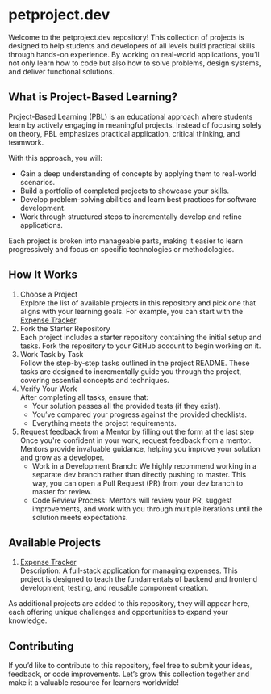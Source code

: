 # petproject.dev

Welcome to the petproject.dev repository! This collection of projects is designed to help students and developers of all levels build practical skills through hands-on experience. By working on real-world applications, you’ll not only learn how to code but also how to solve problems, design systems, and deliver functional solutions.

## What is Project-Based Learning?
Project-Based Learning (PBL) is an educational approach where students learn by actively engaging in meaningful projects. Instead of focusing solely on theory, PBL emphasizes practical application, critical thinking, and teamwork.

With this approach, you will:

- Gain a deep understanding of concepts by applying them to real-world scenarios.
- Build a portfolio of completed projects to showcase your skills.
- Develop problem-solving abilities and learn best practices for software development.
- Work through structured steps to incrementally develop and refine applications.

Each project is broken into manageable parts, making it easier to learn progressively and focus on specific technologies or methodologies.

## How It Works
1. Choose a Project\
Explore the list of available projects in this repository and pick one that aligns with your learning goals. For example, you can start with the [Expense Tracker](./expense-tracker/README.md).
1. Fork the Starter Repository\
Each project includes a starter repository containing the initial setup and tasks. Fork the repository to your GitHub account to begin working on it.
1. Work Task by Task\
Follow the step-by-step tasks outlined in the project README. These tasks are designed to incrementally guide you through the project, covering essential concepts and techniques.
1. Verify Your Work\
After completing all tasks, ensure that:
    * Your solution passes all the provided tests (if they exist).
    * You’ve compared your progress against the provided checklists.
    * Everything meets the project requirements. 
1. Request feedback from a Mentor by filling out the form at the last step\
Once you're confident in your work, request feedback from a mentor. Mentors provide invaluable guidance, helping you improve your solution and grow as a developer.
    * Work in a Development Branch: We highly recommend working in a separate dev branch rather than directly pushing to master. This way, you can open a Pull Request (PR) from your dev branch to master for review.
    * Code Review Process: Mentors will review your PR, suggest improvements, and work with you through multiple iterations until the solution meets expectations.


## Available Projects

1. [Expense Tracker](./expense-tracker/README.md)\
Description: A full-stack application for managing expenses. This project is designed to teach the fundamentals of backend and frontend development, testing, and reusable component creation.

As additional projects are added to this repository, they will appear here, each offering unique challenges and opportunities to expand your knowledge.

## Contributing
If you’d like to contribute to this repository, feel free to submit your ideas, feedback, or code improvements. Let’s grow this collection together and make it a valuable resource for learners worldwide!

